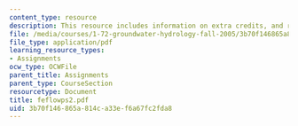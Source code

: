 ```yaml
---
content_type: resource
description: This resource includes information on extra credits, and relevent questions.
file: /media/courses/1-72-groundwater-hydrology-fall-2005/3b70f146865a814ca33ef6a67fc2fda8_feflowps2.pdf
file_type: application/pdf
learning_resource_types:
- Assignments
ocw_type: OCWFile
parent_title: Assignments
parent_type: CourseSection
resourcetype: Document
title: feflowps2.pdf
uid: 3b70f146-865a-814c-a33e-f6a67fc2fda8
---
```

